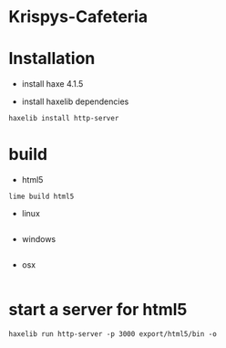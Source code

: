 # Krispys-Cafeteria

# Installation

- install haxe 4.1.5

- install haxelib dependencies
```
haxelib install http-server
```

# build
- html5
```
lime build html5
```
- linux
```

```
- windows
```

```
- osx
```

```
# start a server for html5
```
haxelib run http-server -p 3000 export/html5/bin -o
```